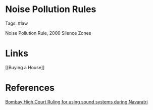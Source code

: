 # Noise Pollution Rules
Tags: #law 

Noise Pollution Rule, 2000
Silence Zones




# Links
[[Buying a House]]
# References
[Bombay High Court Ruling for using sound systems during Navaratri](https://www.barandbench.com/news/navratri-worship-disturbance-garba-dandiya-doesnt-need-loudspeaker-dj-bombay-high-court)



